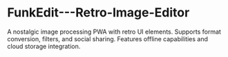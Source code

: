 # FunkEdit---Retro-Image-Editor
A nostalgic image processing PWA with retro UI elements. Supports format conversion, filters, and social sharing. Features offline capabilities and cloud storage integration.
